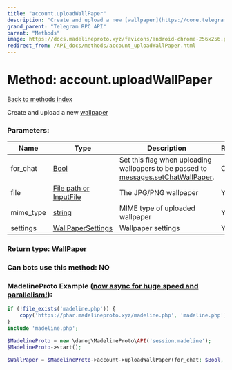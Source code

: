 ```yaml
---
title: "account.uploadWallPaper"
description: "Create and upload a new [wallpaper](https://core.telegram.org/api/wallpapers)"
grand_parent: "Telegram RPC API"
parent: "Methods"
image: https://docs.madelineproto.xyz/favicons/android-chrome-256x256.png
redirect_from: /API_docs/methods/account_uploadWallPaper.html
---
```

# Method: account.uploadWallPaper
[Back to methods index](index.html)



Create and upload a new [wallpaper](https://core.telegram.org/api/wallpapers)

### Parameters:

| Name     |    Type       | Description | Required |
|----------|---------------|-------------|----------|
|for\_chat|[Bool](/API_docs/types/Bool.html) | Set this flag when uploading wallpapers to be passed to [messages.setChatWallPaper](../methods/messages.setChatWallPaper.html). | Optional|
|file|[File path or InputFile](/API_docs/types/InputFile.html) | The JPG/PNG wallpaper | Yes|
|mime\_type|[string](/API_docs/types/string.html) | MIME type of uploaded wallpaper | Yes|
|settings|[WallPaperSettings](/API_docs/types/WallPaperSettings.html) | Wallpaper settings | Yes|


### Return type: [WallPaper](/API_docs/types/WallPaper.html)

### Can bots use this method: **NO**


### MadelineProto Example ([now async for huge speed and parallelism!](https://docs.madelineproto.xyz/docs/ASYNC.html)):


```php
if (!file_exists('madeline.php')) {
    copy('https://phar.madelineproto.xyz/madeline.php', 'madeline.php');
}
include 'madeline.php';

$MadelineProto = new \danog\MadelineProto\API('session.madeline');
$MadelineProto->start();

$WallPaper = $MadelineProto->account->uploadWallPaper(for_chat: $Bool, file: $InputFile, mime_type: 'string', settings: $WallPaperSettings, );
```

